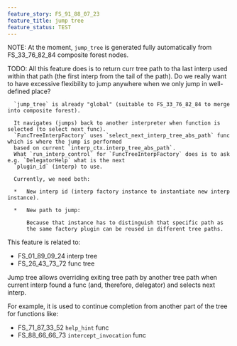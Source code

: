 ```yaml
---
feature_story: FS_91_88_07_23
feature_title: jump tree
feature_status: TEST
---
```


NOTE: At the moment, `jump_tree` is generated fully automatically from FS_33_76_82_84 composite forest nodes.

TODO: All this feature does is to return curr tree path to tha last interp used within that path
      (the first interp from the tail of the path).
      Do we really want to have excessive flexibility to jump anywhere when we only jump in well-defined place?

      `jump_tree` is already "global" (suitable to FS_33_76_82_84 to merge into composite forest).

      It navigates (jumps) back to another interpreter when function is selected (to select next func).
      `FuncTreeInterpFactory` uses `select_next_interp_tree_abs_path` func which is where the jump is performed
      based on current `interp_ctx.interp_tree_abs_path`.
      What `run_interp_control` for `FuncTreeInterpFactory` does is to ask e.g. `DelegatorHelp` what is the next
      `plugin_id` (interp) to use.

      Currently, we need both:

      *   New interp id (interp factory instance to instantiate new interp instance).

      *   New path to jump:

          Because that instance has to distinguish that specific path as
          the same factory plugin can be reused in different tree paths.

This feature is related to:
*   FS_01_89_09_24 interp tree
*   FS_26_43_73_72 func tree

Jump tree allows overriding exiting tree path by another tree path
when current interp found a func (and, therefore, delegator) and selects next interp.

For example, it is used to continue completion from another part of the tree for functions like:
*   FS_71_87_33_52 `help_hint` func
*   FS_88_66_66_73 `intercept_invocation` func
